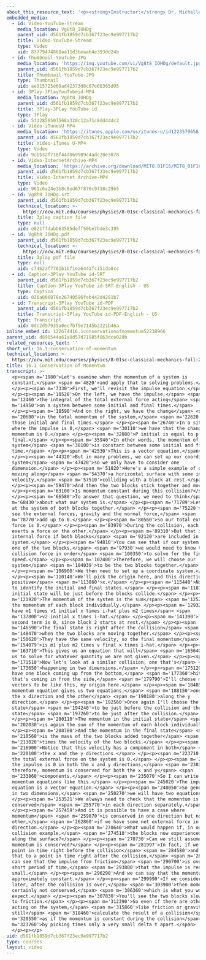 ```yaml
---
about_this_resource_text: '<p><strong>Instructor:</strong> Dr. Michelle Tomasik</p>'
embedded_media:
  - id: Video-YouTube-Stream
    media_location: Vg8t8_IOHDg
    parent_uid: d561fb1859d7cb367f23ec9e997717b2
    title: Video-YouTube-Stream
    type: Video
    uid: 83779474868aa11d3beaab4e393dd24b
  - id: Thumbnail-YouTube-JPG
    media_location: 'https://img.youtube.com/vi/Vg8t8_IOHDg/default.jpg'
    parent_uid: d561fb1859d7cb367f23ec9e997717b2
    title: Thumbnail-YouTube-JPG
    type: Thumbnail
    uid: ae915725e69ad42373d8c67e08365d95
  - id: 3Play-3PlayYouTubeid-MP4
    media_location: Vg8t8_IOHDg
    parent_uid: d561fb1859d7cb367f23ec9e997717b2
    title: 3Play-3Play YouTube id
    type: 3Play
    uid: 5fd2856507568a320c12a71c8dd44dc2
  - id: Video-iTunesU-MP4
    media_location: 'https://itunes.apple.com/us/itunes-u/id1223579658'
    parent_uid: d561fb1859d7cb367f23ec9e997717b2
    title: Video-iTunes U-MP4
    type: Video
    uid: 9cbb32f718f44d069909c4adc20e3078
  - id: Video-InternetArchive-MP4
    media_location: 'https://archive.org/download/MIT8.01F16/MIT8_01F16_L16v01_360p.mp4'
    parent_uid: d561fb1859d7cb367f23ec9e997717b2
    title: Video-Internet Archive-MP4
    type: Video
    uid: 961c6a24e3b8c8ed67f870c9f18c29b5
  - id: Vg8t8_IOHDg.srt
    parent_uid: d561fb1859d7cb367f23ec9e997717b2
    technical_location: >-
      https://ocw.mit.edu/courses/physics/8-01sc-classical-mechanics-fall-2016/week-5-momentum-and-impulse/16.1-conservation-of-momentum/16.1-conservation-of-momentum/Vg8t8_IOHDg.srt
    title: 3play caption file
    type: null
    uid: e821ffdabb63585deff50be7bde3c395
  - id: Vg8t8_IOHDg.pdf
    parent_uid: d561fb1859d7cb367f23ec9e997717b2
    technical_location: >-
      https://ocw.mit.edu/courses/physics/8-01sc-classical-mechanics-fall-2016/week-5-momentum-and-impulse/16.1-conservation-of-momentum/16.1-conservation-of-momentum/Vg8t8_IOHDg.pdf
    title: 3play pdf file
    type: null
    uid: c7462af7761b1bf1ea6441fc151da0cc
  - id: Caption-3Play YouTube id-SRT
    parent_uid: d561fb1859d7cb367f23ec9e997717b2
    title: Caption-3Play YouTube id-SRT-English - US
    type: Caption
    uid: 026a000878e26740596feb442d4281b7
  - id: Transcript-3Play YouTube id-PDF
    parent_uid: d561fb1859d7cb367f23ec9e997717b2
    title: Transcript-3Play YouTube id-PDF-English - US
    type: Transcript
    uid: 0dc2d97935a0ec7bf9e7145b2221b46a
inline_embed_id: 122674416.1conservationofmomentum52238966
parent_uid: d890544a61a8d57d71985f863dce020b
related_resources_text: ''
short_url: 16.1-conservation-of-momentum
technical_location: >-
  https://ocw.mit.edu/courses/physics/8-01sc-classical-mechanics-fall-2016/week-5-momentum-and-impulse/16.1-conservation-of-momentum/16.1-conservation-of-momentum
title: 16.1 Conservation of Momentum
transcript: >-
  <p><span m='1980'>Let's examine when the momentum of a system is
  constant,</span> <span m='4820'>and apply that to solving problems.</span>
  </p><p><span m='7330'>First, we'll revisit the impulse equation.</span>
  </p><p><span m='10520'>On the left, we have the impulse,</span> <span
  m='12460'>the integral of the total external force acting</span> <span
  m='14950'>on a system between some initial and final times.</span>
  </p><p><span m='18590'>And on the right, we have the change</span> <span
  m='20680'>in the total momentum of the system,</span> <span m='22620'>between
  those initial and final times.</span> </p><p><span m='26740'>In a situation
  where the impulse is 0,</span> <span m='30110'>we have that the change in the
  momentum is 0.</span> </p><p><span m='32880'>P initial is equal to p
  final.</span> </p><p><span m='35940'>In other words, the momentum of the
  system</span> <span m='38100'>is constant between some initial and final
  time.</span> </p><p><span m='42530'>This is a vector equation.</span>
  </p><p><span m='44320'>But in many problems, we can set up our coordinate
  system</span> <span m='47420'>so we only have to consider one
  dimension.</span> </p><p><span m='51820'>Here's a simple example of one block
  moving along</span> <span m='54370'>a horizontal surface with some initial
  velocity,</span> <span m='57510'>colliding with a block at rest.</span>
  </p><p><span m='59470'>And then the two blocks stick together and move.</span>
  </p><p><span m='63100'>Is momentum constant during this collision?</span>
  </p><p><span m='66580'>To answer that question, we need to think</span> <span
  m='68430'>about what our system is.</span> </p><p><span m='71789'>Let's look
  at the system of both blocks together.</span> </p><p><span m='75220'>We can
  see the external forces, gravity and the normal force,</span> <span
  m='78770'>add up to 0.</span> </p><p><span m='80560'>So our total external
  force is 0.</span> </p><p><span m='83970'>During the collision, each block
  exerts a force on the other.</span> </p><p><span m='89310'>But that is an
  internal force if both blocks</span> <span m='92120'>are included in our
  system.</span> </p><p><span m='94810'>You can see that if our system was just
  one of the two blocks,</span> <span m='97930'>we would need to know the
  collision force in order</span> <span m='100350'>to solve for the final
  speed.</span> </p><p><span m='102400'>Therefore, we will choose our
  system</span> <span m='104039'>to be the two blocks together.</span>
  </p><p><span m='106900'>We then need to set up a coordinate system.</span>
  </p><p><span m='110140'>We'll pick the origin here, and this direction to be
  positive</span> <span m='113860'>x.</span> </p><p><span m='115440'>Now we need
  to identify the initial and final states.</span> </p><p><span m='118750'>Our
  initial state will be just before the blocks collide.</span> </p><p><span
  m='121920'>The momentum of the system is the sum</span> <span m='125280'>of
  the momentum of each block individually.</span> </p><p><span m='129320'>We
  have m1 times v1 initial x times i-hat plus m2 times</span> <span
  m='137800'>v2 initial x times i-hat.</span> </p><p><span m='141390'>This
  second term is 0, since block 2 starts at rest.</span> </p><p><span
  m='146590'>The final state is right after the collision</span> <span
  m='148470'>when the two blocks are moving together.</span> </p><p><span
  m='150620'>They have the same velocity, so the final momentum</span> <span
  m='154079'>is m1 plus m2 times v final x times i-hat.</span> </p><p><span
  m='163710'>This gives us an equation that will</span> <span m='165640'>allow
  us to solve for whatever quantity we are not given.</span> </p><p><span
  m='171510'>Now let's look at a similar collision, one that's</span> <span
  m='173650'>happening in two dimensions.</span> </p><p><span m='175120'>If we
  have one block coming up from the bottom,</span> <span m='177360'>hitting one
  that's coming in from the side,</span> <span m='179790'>I'll choose my unit
  vectors to be like this, my origin here.</span> </p><p><span m='184850'>The
  momentum equation gives us two equations,</span> <span m='188150'>one along
  the x direction and the other</span> <span m='190180'>along the y
  direction.</span> </p><p><span m='192560'>Once again I'll choose the initial
  state</span> <span m='194240'>to be just before the collision and the final
  state</span> <span m='197260'>to be just after the collision.</span>
  </p><p><span m='200110'>The momentum in the initial state</span> <span
  m='202030'>is again the sum of the momentum of each block individually.</span>
  </p><p><span m='208780'>And the momentum in the final state</span> <span
  m='210560'>is the mass of the two blocks added together</span> <span
  m='213020'>times the velocity of the two blocks.</span> </p><p><span
  m='216900'>Notice that this velocity has a component in both</span> <span
  m='220100'>the x and the y directions.</span> </p><p><span m='223710'>Again
  the total external force on the system is 0.</span> </p><p><span m='227920'>So
  the impulse is 0 in both the x and y directions,</span> <span m='230360'>and
  therefore, momentum is conserved for both the x and y</span> <span
  m='233860'>components.</span> </p><p><span m='235070'>So I can write my two
  momentum equations like this.</span> </p><p><span m='245020'>The impulse
  equation is a vector equation.</span> </p><p><span m='248050'>So generically,
  in two dimensions,</span> <span m='250270'>we will have two equations.</span>
  </p><p><span m='253521'>We always need to check that the momentum is
  conserved</span> <span m='255770'>in each direction separately.</span>
  </p><p><span m='257459'>And it is possible to have a case where
  momentum</span> <span m='259870'>is conserved in one direction but not the
  other,</span> <span m='262860'>if we have some net external force in one
  direction.</span> </p><p><span m='270640'>What would happen if, in our 1d
  collision example,</span> <span m='274510'>the blocks now experienced friction
  along the surface?</span> </p><p><span m='278730'>Can we still assume that the
  momentum is conserved?</span> </p><p><span m='281997'>In fact, if we pick a
  point in time right before the collision</span> <span m='284580'>and compare
  that to a point in time right after the collision,</span> <span m='287640'>we
  can see that the impulse from friction</span> <span m='290700'>is over such a
  short period of time,</span> <span m='293800'>that the impulse is really
  small.</span> </p><p><span m='296290'>And we can say that the momentum is
  approximately constant.</span> </p><p><span m='299990'>If we consider times
  later, after the collision is over,</span> <span m='303900'>then momentum is
  certainly not conserved,</span> <span m='306360'>which is what you would
  expect.</span> </p><p><span m='307830'>You'll see the two blocks slow down due
  to friction.</span> </p><p><span m='312390'>So even if there are other forces
  acting on the system,</span> <span m='315860'>like friction or gravity, we can
  still</span> <span m='318460'>calculate the result of a collision</span> <span
  m='320550'>as if the momentum is constant during the collision</span> <span
  m='323260'>by picking times only a very small delta t apart.</span>
  </p><p></p>
uid: d561fb1859d7cb367f23ec9e997717b2
type: courses
layout: video
---
```


